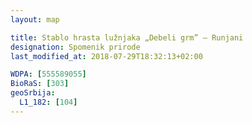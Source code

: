 ```yaml
---
layout: map

title: Stablo hrasta lužnjaka „Debeli grm” – Runjani
designation: Spomenik prirode
last_modified_at: 2018-07-29T18:32:13+02:00

WDPA: [555589055]
BioRaS: [303]
geoSrbija:
  L1_182: [104]
---
```

